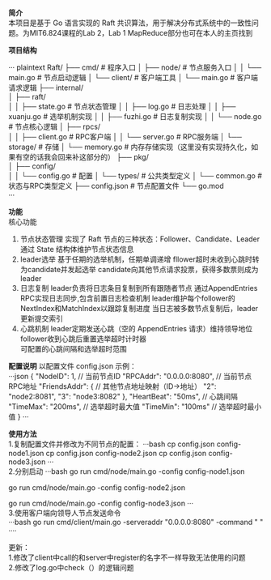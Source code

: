 **简介**   
本项目是基于 Go 语言实现的 Raft 共识算法，用于解决分布式系统中的一致性问题。为MIT6.824课程的Lab 2，Lab 1 MapReduce部分也可在本人的主页找到

**项目结构**  

··· plaintext
Raft/
├── cmd/                  # 程序入口
│   ├── node/             # 节点服务入口
│   │   └── main.go       # 节点启动逻辑
│   └── client/           # 客户端工具
│       └── main.go       # 客户端请求逻辑
├── internal/             
│   ├── raft/             
│   │   ├── state.go      # 节点状态管理
│   │   ├── log.go        # 日志处理
│   │   ├── xuanju.go     # 选举机制实现
│   │   ├── fuzhi.go      # 日志复制实现
│   │   └── node.go       # 节点核心逻辑
│   ├── rpcs/             
│   │   ├── client.go     # RPC客户端
│   │   └── server.go     # RPC服务端
│   └── storage/          # 存储
│       └── memory.go     # 内存存储实现（这里没有实现持久化，如果有空的话我会回来补这部分的）
├── pkg/                  
│   ├── config/           
│   │   └── config.go     # 配置
│   └── types/            # 公共类型定义
│       └── common.go     # 状态与RPC类型定义
├── config.json           # 节点配置文件
└── go.mod                
···

**功能**  
核心功能
1. 节点状态管理
    实现了 Raft 节点的三种状态：Follower、Candidate、Leader
    通过 State 结构体维护节点状态信息
2. leader选举
    基于任期的选举机制，任期单调递增
    fllower超时未收到心跳时转为candidate并发起选举
    candidate向其他节点请求投票，获得多数票则成为leader
3. 日志复制
    leader负责将日志条目复制到所有跟随者节点
    通过AppendEntries RPC实现日志同步,包含前置日志检查机制
    leader维护每个follower的NextIndex和MatchIndex以跟踪复制进度
    当日志被多数节点复制后，leader更新提交索引
4. 心跳机制
    leader定期发送心跳（空的 AppendEntries 请求）维持领导地位
    follower收到心跳后重置选举超时计时器  
    可配置的心跳间隔和选举超时范围

**配置说明**
以配置文件 config.json 示例：  
···json
{
  "NodeID": 1,                  // 当前节点ID
  "RPCAddr": "0.0.0.0:8080",    // 当前节点RPC地址
  "FriendsAddr": {              // 其他节点地址映射（ID->地址）
    "2": "node2:8081",
    "3": "node3:8082"
  },
  "HeartBeat": "50ms",          // 心跳间隔
  "TimeMax": "200ms",           // 选举超时最大值
  "TimeMin": "100ms"            // 选举超时最小值
}
···   

**使用方法**  
1.复制配置文件并修改为不同节点的配置：
  ···bash
  cp config.json config-node1.json
  cp config.json config-node2.json
  cp config.json config-node3.json
···  
2.分别启动
···bash
go run cmd/node/main.go -config config-node1.json

go run cmd/node/main.go -config config-node2.json

go run cmd/node/main.go -config config-node3.json
···   
3.使用客户端向领导人节点发送命令  
···bash
go run cmd/client/main.go -serveraddr "0.0.0.0:8080" -command " "
····   

更新：  
1.修改了client中call的和server中register的名字不一样导致无法使用的问题  
2.修改了log.go中check（）的逻辑问题
